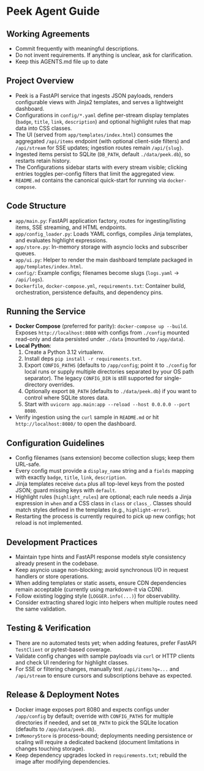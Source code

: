# Peek Agent Guide

## Working Agreements
- Commit frequently with meaningful descriptions.
- Do not invent requirements. If anything is unclear, ask for clarification.
- Keep this AGENTS.md file up to date

## Project Overview
- Peek is a FastAPI service that ingests JSON payloads, renders configurable views with Jinja2 templates, and serves a lightweight dashboard.
- Configurations in `config/*.yaml` define per-stream display templates (`badge`, `title`, `link`, `description`) and optional highlight rules that map data into CSS classes.
- The UI (served from `app/templates/index.html`) consumes the aggregated `/api/items` endpoint (with optional client-side filters) and `/api/stream` for SSE updates; ingestion routes remain `/api/{slug}`.
- Ingested items persist to SQLite (`DB_PATH`, default `./data/peek.db`), so restarts retain history.
- The Configurations sidebar starts with every stream visible; clicking entries toggles per-config filters that limit the aggregated view.
- `README.md` contains the canonical quick-start for running via `docker-compose`.

## Code Structure
- `app/main.py`: FastAPI application factory, routes for ingesting/listing items, SSE streaming, and HTML endpoints.
- `app/config_loader.py`: Loads YAML configs, compiles Jinja templates, and evaluates highlight expressions.
- `app/store.py`: In-memory storage with asyncio locks and subscriber queues.
- `app/ui.py`: Helper to render the main dashboard template packaged in `app/templates/index.html`.
- `config/`: Example configs; filenames become slugs (`logs.yaml` → `/api/logs`).
- `Dockerfile`, `docker-compose.yml`, `requirements.txt`: Container build, orchestration, persistence defaults, and dependency pins.

## Running the Service
- **Docker Compose** (preferred for parity): `docker-compose up --build`. Exposes `http://localhost:8080` with configs from `./config` mounted read-only and data persisted under `./data` (mounted to `/app/data`).
- **Local Python**:
  1. Create a Python 3.12 virtualenv.
  2. Install deps `pip install -r requirements.txt`.
  3. Export `CONFIG_PATHS` (defaults to `/app/config`; point it to `./config` for local runs or supply multiple directories separated by your OS path separator). The legacy `CONFIG_DIR` is still supported for single-directory overrides.
  4. Optionally export `DB_PATH` (defaults to `./data/peek.db`) if you want to control where SQLite stores data.
  5. Start with `uvicorn app.main:app --reload --host 0.0.0.0 --port 8080`.
- Verify ingestion using the `curl` sample in `README.md` or hit `http://localhost:8080/` to open the dashboard.

## Configuration Guidelines
- Config filenames (sans extension) become collection slugs; keep them URL-safe.
- Every config must provide a `display_name` string and a `fields` mapping with exactly `badge`, `title`, `link`, `description`.
- Jinja templates receive `data` plus all top-level keys from the posted JSON; guard missing keys with `default`.
- Highlight rules (`highlight_rules`) are optional; each rule needs a Jinja expression in `when` and a CSS class in `class` or `class_`. Classes should match styles defined in the templates (e.g., `highlight-error`).
- Restarting the process is currently required to pick up new configs; hot reload is not implemented.

## Development Practices
- Maintain type hints and FastAPI response models style consistency already present in the codebase.
- Keep asyncio usage non-blocking; avoid synchronous I/O in request handlers or store operations.
- When adding templates or static assets, ensure CDN dependencies remain acceptable (currently using markdown-it via CDN).
- Follow existing logging style (`LOGGER.info(...)`) for observability.
- Consider extracting shared logic into helpers when multiple routes need the same validation.

## Testing & Verification
- There are no automated tests yet; when adding features, prefer FastAPI `TestClient` or pytest-based coverage.
- Validate config changes with sample payloads via `curl` or HTTP clients and check UI rendering for highlight classes.
- For SSE or filtering changes, manually test `/api/items?q=...` and `/api/stream` to ensure cursors and subscriptions behave as expected.

## Release & Deployment Notes
- Docker image exposes port 8080 and expects configs under `/app/config` by default; override with `CONFIG_PATHS` for multiple directories if needed, and set `DB_PATH` to pick the SQLite location (defaults to `/app/data/peek.db`).
- `InMemoryStore` is process-bound; deployments needing persistence or scaling will require a dedicated backend (document limitations in changes touching storage).
- Keep dependency upgrades locked in `requirements.txt`; rebuild the image after modifying dependencies.
